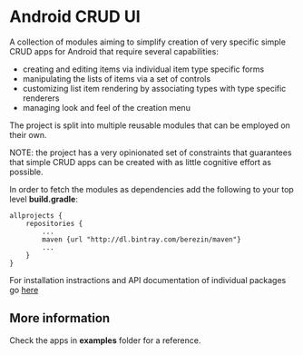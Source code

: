 # Android CRUD UI

A collection of modules aiming to simplify creation of very specific simple
CRUD apps for Android that require several capabilities:

- creating and editing items via individual item type specific forms
- manipulating the lists of items via a set of controls
- customizing list item rendering by associating types with type specific
  renderers
- managing look and feel of the creation menu

The project is split into multiple reusable modules that can be employed on
their own.

NOTE: the project has a very opinionated set of constraints that guarantees
that simple CRUD apps can be created with as little cognitive effort as
possible.

In order to fetch the modules as dependencies add the following to your
top level **build.gradle**:

```
allprojects {
    repositories {
        ...
        maven {url "http://dl.bintray.com/berezin/maven"}
        ...
    }
}
```

For installation instractions and API documentation of individual packages
go [here](https://gurunars.github.io/android-crud-ui/)

## More information

Check the apps in **examples** folder for a reference.
